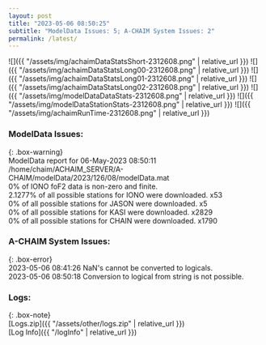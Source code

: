 ```yaml
---
layout: post
title: "2023-05-06 08:50:25"
subtitle: "ModelData Issues: 5; A-CHAIM System Issues: 2"
permalink: /latest/
---
```


![]({{ "/assets/img/achaimDataStatsShort-2312608.png" | relative_url }})
![]({{ "/assets/img/achaimDataStatsLong00-2312608.png" | relative_url }})
![]({{ "/assets/img/achaimDataStatsLong01-2312608.png" | relative_url }})
![]({{ "/assets/img/achaimDataStatsLong02-2312608.png" | relative_url }})
![]({{ "/assets/img/modelDataDataStats-2312608.png" | relative_url }})
![]({{ "/assets/img/modelDataStationStats-2312608.png" | relative_url }})
![]({{ "/assets/img/achaimRunTime-2312608.png" | relative_url }})


### ModelData Issues:  
  
{: .box-warning}  
 ModelData report for 06-May-2023 08:50:11   
 /home/chaim/ACHAIM_SERVER/A-CHAIM/modelData/2023/126/08/modelData.mat   
 0% of IONO foF2 data is non-zero and finite.   
 2.1277% of all possible stations for IONO were downloaded. x53   
 0% of all possible stations for JASON were downloaded. x5   
 0% of all possible stations for KASI were downloaded. x2829   
 0% of all possible stations for CHAIN were downloaded. x1790   
  
### A-CHAIM System Issues:  
  
{: .box-error}  
2023-05-06 08:41:26 NaN's cannot be converted to logicals.  
2023-05-06 08:50:18 Conversion to logical from string is not possible.  

### Logs:  
  
{: .box-note}  
[Logs.zip]({{ "/assets/other/logs.zip" | relative_url }})  
[Log Info]({{ "/logInfo" | relative_url }})  
